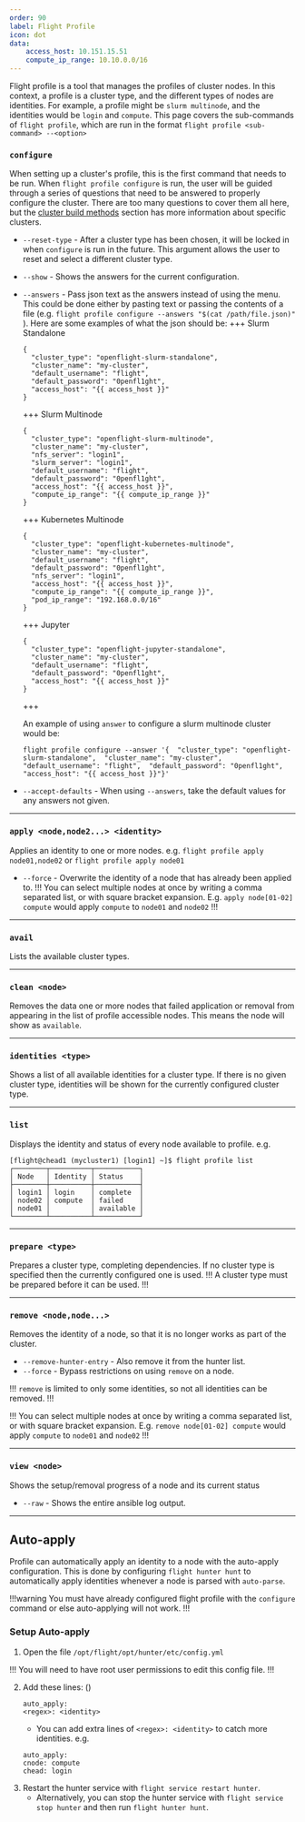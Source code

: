 ```yaml
---
order: 90
label: Flight Profile
icon: dot
data:
    access_host: 10.151.15.51
    compute_ip_range: 10.10.0.0/16
---
```



Flight profile is a tool that manages the profiles of cluster nodes. In this context, a profile is a cluster type, and the different types of nodes are identities. For example, a profile might be `slurm multinode`, and the identities would be `login` and `compute`. This page covers the sub-commands of `flight profile`, which are run in the format `flight profile <sub-command> --<option>`

### `configure`

When setting up a cluster's profile, this is the first command that needs to be run. When `flight profile configure` is run, the user will be guided through a series of questions that need to be answered to properly configure the cluster. There are too many questions to cover them all here, but the [cluster build methods](/cluster_build_methods/) section has more information about specific clusters. 

- `--reset-type` - After a cluster type has been chosen, it will be locked in when `configure` is run in the future. This argument allows the user to reset and select a different cluster type.

- `--show` - Shows the answers for the current configuration.

- `--answers` - Pass json text as the answers instead of using the menu. This could be done either by pasting text or passing the contents of a file (e.g. `flight profile configure --answers "$(cat /path/file.json)"` ).
    Here are some examples of what the json should be:
    +++ Slurm Standalone
    ```
    {
      "cluster_type": "openflight-slurm-standalone",
      "cluster_name": "my-cluster",
      "default_username": "flight",
      "default_password": "0penfl1ght",
      "access_host": "{{ access_host }}"
    }

    ```

    +++ Slurm Multinode
    ```
    {
      "cluster_type": "openflight-slurm-multinode",
      "cluster_name": "my-cluster",
      "nfs_server": "login1",
      "slurm_server": "login1",
      "default_username": "flight",
      "default_password": "0penfl1ght",
      "access_host": "{{ access_host }}",
      "compute_ip_range": "{{ compute_ip_range }}"
    }

    ```
    +++ Kubernetes Multinode
    ```
    {
      "cluster_type": "openflight-kubernetes-multinode",
      "cluster_name": "my-cluster",
      "default_username": "flight",
      "default_password": "0penfl1ght",
      "nfs_server": "login1",
      "access_host": "{{ access_host }}",
      "compute_ip_range": "{{ compute_ip_range }}",
      "pod_ip_range": "192.168.0.0/16"
    }
    ```

    +++ Jupyter
    ```
    {
      "cluster_type": "openflight-jupyter-standalone",
      "cluster_name": "my-cluster",
      "default_username": "flight",
      "default_password": "0penfl1ght",
      "access_host": "{{ access_host }}"
    }
    ```

    +++

    An example of using `answer` to configure a slurm multinode cluster would be:
    ```
    flight profile configure --answer '{  "cluster_type": "openflight-slurm-standalone",  "cluster_name": "my-cluster",  "default_username": "flight",  "default_password": "0penfl1ght",  "access_host": "{{ access_host }}"}'
    ```

- `--accept-defaults` - When using `--answers`, take the default values for any answers not given.

---

### `apply <node,node2...> <identity>`
Applies an identity to one or more nodes. e.g. `flight profile apply node01,node02` or `flight profile apply node01`
- `--force` - Overwrite the identity of a node that has already been applied to.
!!!
You can select multiple nodes at once by writing a comma separated list, or with square bracket expansion. E.g. `apply node[01-02] compute` would apply `compute` to `node01` and `node02`
!!!


---

### `avail`

Lists the available cluster types.

---

### `clean <node>`
Removes the data one or more nodes that failed application or removal from appearing in the list of profile accessible nodes. This means the node will show as `available`.

---

### `identities <type>`
Shows a list of all available identities for a cluster type. If there is no given cluster type, identities will be shown for the currently configured cluster type.

---

### `list`
Displays the identity and status of every node available to profile. e.g.
```
[flight@chead1 (mycluster1) [login1] ~]$ flight profile list
┌────────┬──────────┬───────────┐
│ Node   │ Identity │ Status    │
├────────┼──────────┼───────────┤
│ login1 │ login    │ complete  │
│ node02 │ compute  │ failed    │
│ node01 │          │ available │
└────────┴──────────┴───────────┘
```

---

### `prepare <type>`
Prepares a cluster type, completing dependencies. If no cluster type is specified then the currently configured one is used.
!!!
A cluster type must be prepared before it can be used.
!!!

---

### `remove <node,node...>`
Removes the identity of a node, so that it is no longer works as part of the cluster. 
- `--remove-hunter-entry` - Also remove it from the hunter list.
- `--force` - Bypass restrictions on using `remove` on a node.

!!!
`remove` is limited to only some identities, so not all identities can be removed.
!!!

!!!
You can select multiple nodes at once by writing a comma separated list, or with square bracket expansion. E.g. `remove node[01-02] compute` would apply `compute` to `node01` and `node02`
!!!

---

### `view <node>`

Shows the setup/removal progress of a node and its current status
- `--raw` - Shows the entire ansible log output.


---

## Auto-apply

Profile can automatically apply an identity to a node with the auto-apply configuration. This is done by configuring `flight hunter hunt` to automatically apply identities whenever a node is parsed with `auto-parse`.

!!!warning
You must have already configured flight profile with the `configure` command or else auto-applying will not work.
!!!

### Setup Auto-apply

1. Open the file `/opt/flight/opt/hunter/etc/config.yml`

!!!
You will need to have root user permissions to edit this config file.
!!!

2. Add these lines: ()
    ```
    auto_apply:
    <regex>: <identity>
    ```
    - You can add extra lines of `<regex>: <identity>` to catch more identities. e.g.
    ```
    auto_apply:
    cnode: compute
    chead: login
    ```
3. Restart the hunter service with `flight service restart hunter`.
    - Alternatively, you can stop the hunter service with `flight service stop hunter` and then run `flight hunter hunt`.

